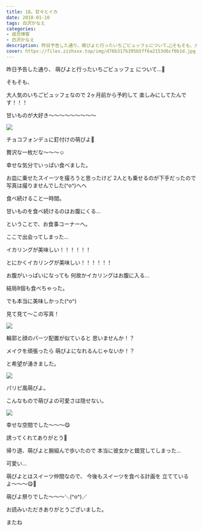 ```yaml
---
title: 18。甘々とイカ
date: 2018-01-10
tags: 白沢かなえ
categories: 
- 成员博客
- 白沢かなえ
description: 昨日予告した通り、萌ぴよと行ったいちごビュッフェについて…🍓そもそも、大人気のいちごビュッフェなので2ヶ月前から予約して楽しみにしてたんです！！！甘いものが大好...
cover: https://files.zzzhxxx.top/img/d76b317b395b5ff6a2153d6cf0b1d.jpg 
---
```







昨日予告した通り、
萌ぴよと行ったいちごビュッフェ
について…🍓




そもそも、

大人気のいちごビュッフェなので
2ヶ月前から予約して
楽しみにしてたんです！！！


甘いものが大好き〜〜〜〜〜〜〜〜〜




![](https://files.zzzhxxx.top/img/d76b317b395b5ff6a2153d6cf0b1d.jpg)



チョコフォンデュに釘付けの萌ぴよ🐣

贅沢な一枚だな〜〜〜☺️









幸せな気分でいっぱい食べました。


お皿に乗せたスイーツを撮ろうと思ったけど
2人とも乗せるのが下手だったので
写真は撮りませんでした(^o^)へへ








食べ続けること一時間。

甘いものを食べ続けるのはお腹にくる…



ということで、お食事コーナーへ。





ここで出会ってしまった…




イカリングが美味しい！！！！！！

とにかくイカリングが美味しい！！！！！！





お腹がいっぱいになっても
何故かイカリングはお腹に入る…

結局8個も食べちゃった。


でも本当に美味しかった(^o^)









見て見て〜この写真！


![](https://files.zzzhxxx.top/img/d76b317b395b5ff6a2153d6cf0b1d-01.jpg)



輪郭と顔のパーツ配置が似ていると
思いませんか！？


メイクを頑張ったら
萌ぴよになれるんじゃないか！？

と希望が湧きました。






![](https://files.zzzhxxx.top/img/d76b317b395b5ff6a2153d6cf0b1d-02.jpg)



パリピ風萌ぴよ。

こんなもので萌ぴよの可愛さは隠せない。





![](https://files.zzzhxxx.top/img/d76b317b395b5ff6a2153d6cf0b1d-03.jpg)



幸せな空間でした〜〜〜😋

誘ってくれてありがとう🌷






帰り道、萌ぴよと腕組んで歩いたので
本当に彼女かと錯覚してしまった…

可愛い…





萌ぴよとはスイーツ仲間なので、
今後もスイーツを食べる計画を
立てているよ〜〜〜😋🍰



萌ぴよ祭りでした〜〜〜＼(^o^)／







お読みいただきありがとうございました。

またね


